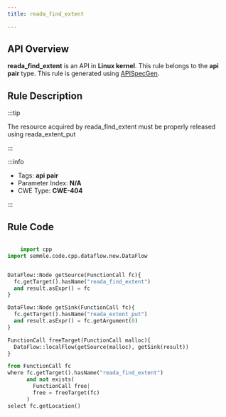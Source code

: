 ```yaml
---
title: reada_find_extent

---
```



## API Overview
**reada_find_extent** is an API in **Linux kernel**. This rule belongs to the **api pair** type. This rule is generated using [APISpecGen](../../tools/APISpecGen).
## Rule Description

:::tip

The resource acquired by reada_find_extent must be properly released using reada_extent_put

:::

:::info

- Tags: **api pair**
- Parameter Index: **N/A**
- CWE Type: **CWE-404**

:::

## Rule Code
```python

    import cpp
import semmle.code.cpp.dataflow.new.DataFlow


DataFlow::Node getSource(FunctionCall fc){
  fc.getTarget().hasName("reada_find_extent")
  and result.asExpr() = fc
}

DataFlow::Node getSink(FunctionCall fc){
  fc.getTarget().hasName("reada_extent_put")
  and result.asExpr() = fc.getArgument(0)
}

FunctionCall freeTarget(FunctionCall malloc){
  DataFlow::localFlow(getSource(malloc), getSink(result))
}

from FunctionCall fc
where fc.getTarget().hasName("reada_find_extent")
      and not exists(
        FunctionCall free| 
        free = freeTarget(fc)
      )
select fc.getLocation()

    
```